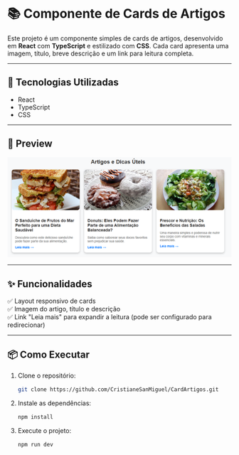 # 📚 Componente de Cards de Artigos

Este projeto é um componente simples de cards de artigos, desenvolvido em **React** com **TypeScript** e estilizado com **CSS**. Cada card apresenta uma imagem, título, breve descrição e um link para leitura completa.

---

## 🚀 Tecnologias Utilizadas

- React
- TypeScript
- CSS

---

## 📸 Preview

![Preview dos Cards de Artigos](https://github.com/CristianeSanMiguel/CardArtigos/blob/main/img/CardArtigos.png)


---

## ✨ Funcionalidades

✅ Layout responsivo de cards  
✅ Imagem do artigo, título e descrição  
✅ Link "Leia mais" para expandir a leitura (pode ser configurado para redirecionar)

---

## 📦 Como Executar

1. Clone o repositório:
    ```bash
    git clone https://github.com/CristianeSanMiguel/CardArtigos.git
    ```
2. Instale as dependências:
    ```bash
    npm install
    ```
3. Execute o projeto:
    ```bash
    npm run dev
    ```
